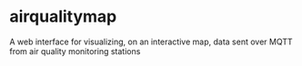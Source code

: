 # airqualitymap
A web interface for visualizing, on an interactive map, data sent over MQTT from air quality monitoring stations
